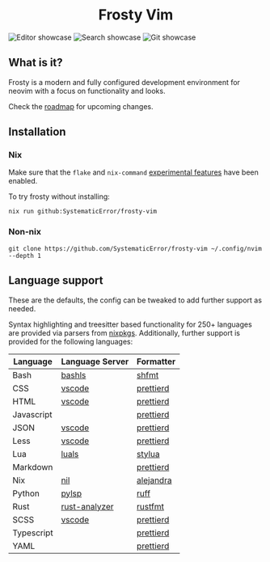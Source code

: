 <h1 align="center">Frosty Vim</h1>

![Editor showcase](https://github.com/SystematicError/frosty-vim/assets/63366086/ab4f0a59-16db-47da-8530-d32565885db8)
![Search showcase](https://github.com/SystematicError/frosty-vim/assets/63366086/d7758606-91b1-46bd-ab93-1c4ec0b24a69)
![Git showcase](https://github.com/SystematicError/frosty-vim/assets/63366086/307e0922-a604-4b16-a4b3-6292e605bc95)

## What is it?

Frosty is a modern and fully configured development environment for neovim with a focus on functionality and looks.

Check the [roadmap](https://github.com/SystematicError/frosty-vim/issues/1) for upcoming changes.

## Installation

### Nix

Make sure that the `flake` and `nix-command` [experimental features](https://nixos.org/manual/nix/unstable/contributing/experimental-features.html) have been enabled.

To try frosty without installing:

```console
nix run github:SystematicError/frosty-vim
```

### Non-nix

```console
git clone https://github.com/SystematicError/frosty-vim ~/.config/nvim --depth 1
```

## Language support

These are the defaults, the config can be tweaked to add further support as needed.

Syntax highlighting and treesitter based functionality for 250+ languages are provided via parsers from [nixpkgs](https://search.nixos.org/packages?channel=unstable&query=vimPlugins.nvim-treesitter-parsers).
Additionally, further support is provided for the following languages:

| Language   | Language Server                                                   | Formatter                                             |
| ---------- | ----------------------------------------------------------------- | ----------------------------------------------------- |
| Bash       | [bashls](https://github.com/bash-lsp/bash-language-server)        | [shfmt](https://github.com/mvdan/sh)                  |
| CSS        | [vscode](https://github.com/hrsh7th/vscode-langservers-extracted) | [prettierd](https://github.com/fsouza/prettierd)      |
| HTML       | [vscode](https://github.com/hrsh7th/vscode-langservers-extracted) | [prettierd](https://github.com/fsouza/prettierd)      |
| Javascript |                                                                   | [prettierd](https://github.com/fsouza/prettierd)      |
| JSON       | [vscode](https://github.com/hrsh7th/vscode-langservers-extracted) | [prettierd](https://github.com/fsouza/prettierd)      |
| Less       | [vscode](https://github.com/hrsh7th/vscode-langservers-extracted) | [prettierd](https://github.com/fsouza/prettierd)      |
| Lua        | [luals](https://github.com/LuaLS/lua-language-server)             | [stylua](https://github.com/JohnnyMorganz/StyLua)     |
| Markdown   |                                                                   | [prettierd](https://github.com/fsouza/prettierd)      |
| Nix        | [nil](https://github.com/oxalica/nil)                             | [alejandra](https://github.com/kamadorueda/alejandra) |
| Python     | [pylsp](https://github.com/python-lsp/python-lsp-server/)         | [ruff](https://github.com/astral-sh/ruff)             |
| Rust       | [rust-analyzer](https://github.com/rust-lang/rust-analyzer)       | [rustfmt](https://github.com/rust-lang/rustfmt)       |
| SCSS       | [vscode](https://github.com/hrsh7th/vscode-langservers-extracted) | [prettierd](https://github.com/fsouza/prettierd)      |
| Typescript |                                                                   | [prettierd](https://github.com/fsouza/prettierd)      |
| YAML       |                                                                   | [prettierd](https://github.com/fsouza/prettierd)      |
